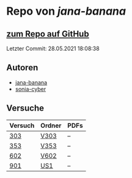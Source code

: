 # Repo von *jana-banana*

## [zum Repo auf GitHub](https://github.com/jana-banana/AP-2020)

Letzter Commit: 28.05.2021 18:08:38

## Autoren
- [jana-banana](https://github.com/jana-banana)
- [sonia-cyber](https://github.com/sonia-cyber)

## Versuche

|       Versuch       |                           Ordner                            |PDFs|
|---------------------|-------------------------------------------------------------|----|
|[303](../versuch/303)|[V303](https://github.com/jana-banana/AP-2020/tree/main/V303)|–   |
|[353](../versuch/353)|[V353](https://github.com/jana-banana/AP-2020/tree/main/V353)|–   |
|[602](../versuch/602)|[V602](https://github.com/jana-banana/AP-2020/tree/main/V602)|–   |
|[901](../versuch/901)|[US1](https://github.com/jana-banana/AP-2020/tree/main/US1)  |–   |

